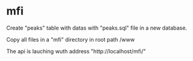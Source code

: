 # mfi

Create "peaks" table with datas with "peaks.sql" file in a new database.

Copy all files in a "mfi" directory in root path /www

The api is lauching wuth address "http://localhost/mfi/"
